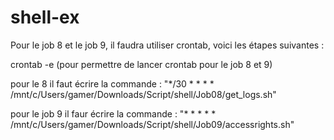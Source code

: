 # shell-ex

Pour le job 8 et le job 9, il faudra utiliser crontab, voici les étapes suivantes :

crontab -e (pour permettre de lancer crontab pour le job 8 et 9)

pour le 8 il faut écrire la commande : "*/30 * * * * /mnt/c/Users/gamer/Downloads/Script/shell/Job08/get_logs.sh"

pour le job 9 il faur écrire la commande : "* * * * * /mnt/c/Users/gamer/Downloads/Script/shell/Job09/accessrights.sh"

